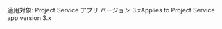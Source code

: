 <span data-ttu-id="55f5c-101">適用対象: Project Service アプリ バージョン 3.x</span><span class="sxs-lookup"><span data-stu-id="55f5c-101">Applies to Project Service app version 3.x</span></span>
